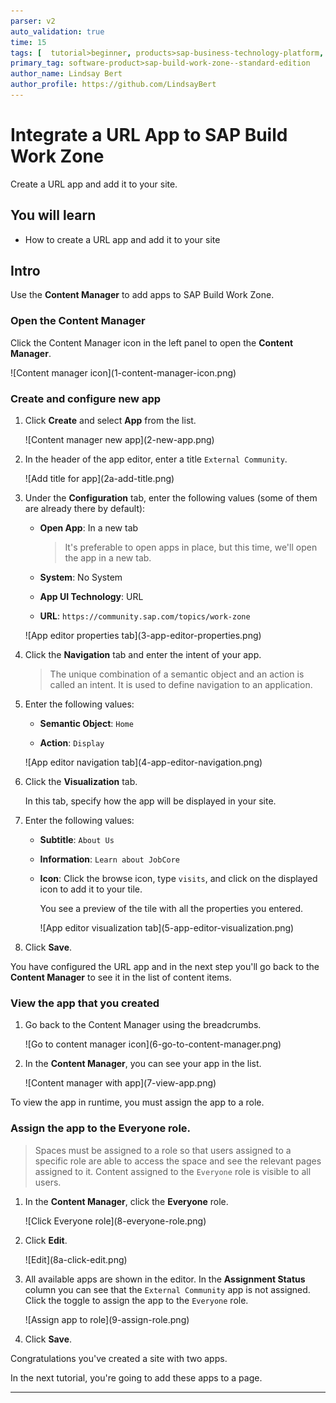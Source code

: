 ```yaml
---
parser: v2
auto_validation: true
time: 15
tags: [  tutorial>beginner, products>sap-business-technology-platform, products>sap-build-work-zone--standard-edition ]
primary_tag: software-product>sap-build-work-zone--standard-edition
author_name: Lindsay Bert
author_profile: https://github.com/LindsayBert
---
```



# Integrate a URL App to SAP Build Work Zone
<!-- description --> Create a URL app and add it to your site.

## You will learn
  - How to create a URL app and add it to your site 

## Intro
Use the **Content Manager** to add apps to SAP Build Work Zone.

### Open the Content Manager


Click the Content Manager icon in the left panel to open the **Content Manager**.

<!-- border -->![Content manager icon](1-content-manager-icon.png)


### Create and configure new app



1. Click **Create** and select **App** from the list.

    <!-- border -->![Content manager new app](2-new-app.png)

2. In the header of the app editor, enter a title `External Community`.

    <!-- border -->![Add title for app](2a-add-title.png)


3. Under the **Configuration** tab, enter the following values (some of them are already there by default):

    * **Open App**: In a new tab

        >It's preferable to open apps in place, but this time, we'll open the app in a new tab.

    * **System**: No System

    * **App UI Technology**: URL

    * **URL**:  `https://community.sap.com/topics/work-zone`

    <!-- border -->![App editor properties tab](3-app-editor-properties.png)

4. Click the **Navigation** tab and enter the intent of your app.

    > The unique combination of a semantic object and an action is called an intent. It is used to define navigation to an application.

5. Enter the following values:

     * **Semantic Object**: `Home`

     * **Action**:  `Display`

    <!-- border -->![App editor navigation tab](4-app-editor-navigation.png)

6. Click the **Visualization** tab.

    In this tab, specify how the app will be displayed in your site.

7.  Enter the following values:

    * **Subtitle**: `About Us `

    * **Information**:  `Learn about JobCore`

    * **Icon**: Click the browse icon, type `visits`, and click on the displayed icon to add it to your tile.

      You see a preview of the tile with all the properties you entered.

      <!-- border -->![App editor visualization tab](5-app-editor-visualization.png)

8.  Click **Save**.

You have configured the URL app and in the next step you'll go back to the **Content Manager** to see it in the list of content items.


### View the app that you created

1. Go back to the Content Manager using the breadcrumbs.

    <!-- border -->![Go to content manager icon](6-go-to-content-manager.png)

2. In the **Content Manager**, you can see your app in the list.

    <!-- border -->![Content manager with app](7-view-app.png)


To view the app in runtime, you must assign the app to a role. 


### Assign the app to the Everyone role.


>Spaces must be assigned to a role so that users assigned to a specific role are able to access the space and see the relevant pages assigned to it. Content assigned to the `Everyone` role is visible to all users. 

1. In the **Content Manager**, click the **Everyone** role.

    <!-- border -->![Click Everyone role](8-everyone-role.png)

2. Click **Edit**.

    <!-- border -->![Edit](8a-click-edit.png)


3. All available apps are shown in the editor. In the **Assignment Status** column you can see that the `External Community` app is not assigned. Click the toggle to assign the app to the `Everyone` role.

    <!-- border -->![Assign app to role](9-assign-role.png)

4. Click **Save**.


Congratulations you've created a site with two apps.

In the next tutorial, you're going to add these apps to a page.



---

